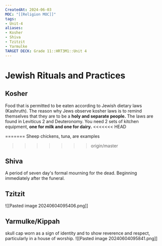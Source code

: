 ```yaml
---
CreatedAt: 2024-06-03
MOC: "[[Religion MOC]]"
tags:
- Unit-4
aliases:
- Kosher
- Shiva
- Tzitzit
- Yarmulke
TARGET DECK: Grade 11::HRT3M1::Unit 4
---
```


# Jewish Rituals and Practices


## Kosher
Food that is permitted to be eaten according to Jewish dietary laws (Kashruth).
The reason why Jews observe kosher laws is to remind themselves that they are to be a **holy and separate people.**
The laws are found in Leviticus 2 and Deuteronomy. You need 2 sets of kitchen equipment, **one for milk and one for dairy.**
<<<<<<< HEAD
<!--ID: 1717533948808-->

=======
Sheep chickens, tuna, are examples
<!--ID: 1717533468908-->
>>>>>>> origin/master


## Shiva
A period of seven day's formal mourning for the dead. Beginning immediately after the funeral.
<!--ID: 1717533948811-->



## Tzitzit
![[Pasted image 20240604095406.png]]

## Yarmulke/Kippah
skull cap worn as a sign of identity and to show reverence and respect, particularly in a house of worship.
![[Pasted image 20240604095841.png]]
<!--ID: 1717533948813-->

